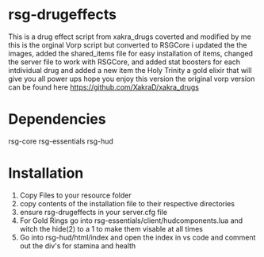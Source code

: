 # rsg-drugeffects
This is a drug effect script from xakra_drugs coverted and modified by me this is the orginal Vorp script but converted to RSGCore
i updated the the images, added the shared_items file for easy installation of items, changed the server file to work with RSGCore, 
and added stat boosters for each intdividual drug and added a new item the Holy Trinity a gold elixir that will give you all power
ups hope you enjoy this version the original vorp version can be found here https://github.com/XakraD/xakra_drugs

# Dependencies
rsg-core
rsg-essentials
rsg-hud

# Installation
1. Copy Files to your resource folder
2. copy contents of the installation file to their respective directories
3. ensure rsg-drugeffects in your server.cfg file
4. For Gold Rings go into rsg-essentials/client/hudcomponents.lua and witch the hide(2) to a 1 to make them visable at all times
5. Go into rsg-hud/html/index and open the index in vs code and comment out the div's for stamina and health
